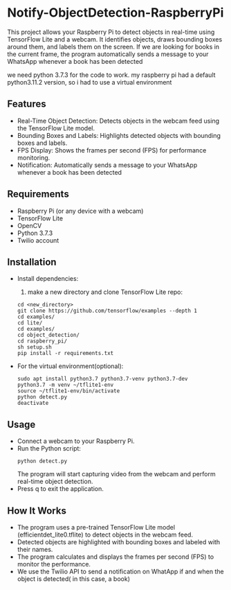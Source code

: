 # Notify-ObjectDetection-RaspberryPi
This project allows your Raspberry Pi to detect objects in real-time using TensorFlow Lite and a webcam. It identifies objects, draws bounding boxes around them, and labels them on the screen. If we are looking for books in the current frame, the program automatically sends a message to your WhatsApp whenever a book has been detected

we need python 3.7.3 for the code to work. my raspberry pi had a default python3.11.2 version, so i had to use a virtual environment 

## Features

- Real-Time Object Detection: Detects objects in the webcam feed using the TensorFlow Lite model.
- Bounding Boxes and Labels: Highlights detected objects with bounding boxes and labels.
- FPS Display: Shows the frames per second (FPS) for performance monitoring.
- Notification: Automatically sends a message to your WhatsApp whenever a book has been detected

## Requirements

- Raspberry Pi (or any device with a webcam)
- TensorFlow Lite
- OpenCV
- Python 3.7.3
- Twilio account

## Installation

- Install dependencies:
    1. make a new directory and clone TensorFlow Lite repo:
    ```
    cd <new_directory>
    git clone https://github.com/tensorflow/examples --depth 1
    cd examples/
    cd lite/
    cd examples/
    cd object_detection/
    cd raspberry_pi/
    sh setup.sh
    pip install -r requirements.txt
    ```

- For the virtual environment(optional):
    ```
    sudo apt install python3.7 python3.7-venv python3.7-dev
    python3.7 -m venv ~/tflite1-env
    source ~/tflite1-env/bin/activate
    python detect.py
    deactivate
    ```

## Usage

- Connect a webcam to your Raspberry Pi.
- Run the Python script:
    ```
    python detect.py
    ```
    The program will start capturing video from the webcam and perform real-time object detection.
- Press q to exit the application.

## How It Works

- The program uses a pre-trained TensorFlow Lite model (efficientdet_lite0.tflite) to detect objects in the webcam feed.
- Detected objects are highlighted with bounding boxes and labeled with their names.
- The program calculates and displays the frames per second (FPS) to monitor the performance.
- We use the Twilio API to send a notification on WhatApp if and when the object is detected( in this case, a book)
